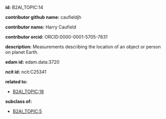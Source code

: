 **id:** B2AI_TOPIC:14

**contributor github name:** caufieldjh

**contributor name:** Harry Caufield

**contributor orcid:** ORCID:0000-0001-5705-7831

**description:** Measurements describing the location of an object or person on planet Earth.

**edam id:** edam.data:3720

**ncit id:** ncit:C25341

**related to:**

- [B2AI_TOPIC:18](../DataTopic.markdown)

**subclass of:**

- [B2AI_TOPIC:5](../DataTopic.markdown)

